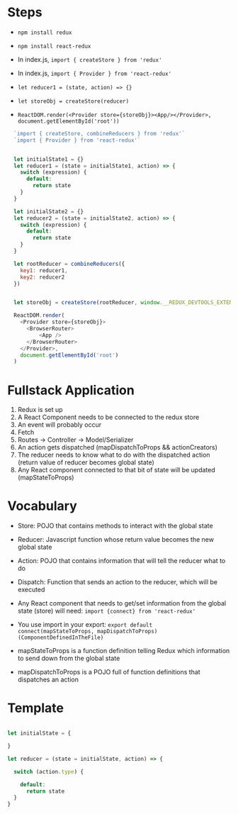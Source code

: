 # Steps

- `npm install redux`
- `npm install react-redux`
- In index.js, `import { createStore } from 'redux'`
- In index.js, `import { Provider } from 'react-redux'`

- `let reducer1 = (state, action) => {}`
- `let storeObj = createStore(reducer)`
- `ReactDOM.render(<Provider store={storeObj}><App/></Provider>, document.getElementById('root'))`


```Javascript
  `import { createStore, combineReducers } from 'redux'`
  `import { Provider } from 'react-redux'`


  let initialState1 = {}
  let reducer1 = (state = initialState1, action) => {
    switch (expression) {
      default:
        return state
    }
  }

  let initialState2 = {}
  let reducer2 = (state = initialState2, action) => {
    switch (expression) {
      default:
        return state
    }
  }

  let rootReducer = combineReducers({
    key1: reducer1,
    key2: reducer2
  })


  let storeObj = createStore(rootReducer, window.__REDUX_DEVTOOLS_EXTENSION__ && window.__REDUX_DEVTOOLS_EXTENSION__())

  ReactDOM.render(
    <Provider store={storeObj}>
      <BrowserRouter>
          <App />
      </BrowserRouter>
    </Provider>,
    document.getElementById('root')
  )

```

# Fullstack Application

1. Redux is set up
2. A React Component needs to be connected to the redux store
3. An event will probably occur
4. Fetch
5. Routes -> Controller -> Model/Serializer
6. An action gets dispatched (mapDispatchToProps && actionCreators)
7. The reducer needs to know what to do with the dispatched action (return value of reducer becomes global state)
8. Any React component connected to that bit of state will be updated (mapStateToProps)


# Vocabulary

- Store: POJO that contains methods to interact with the global state
- Reducer: Javascript function whose return value becomes the new global state
- Action: POJO that contains information that will tell the reducer what to do
- Dispatch: Function that sends an action to the reducer, which will be executed

- Any React component that needs to get/set information from the global state (store) will need:
  `import {connect} from 'react-redux'`
- You use import in your export:
  `export default connect(mapStateToProps, mapDispatchToProps)(ComponentDefinedInTheFile)`
- mapStateToProps is a function definition telling Redux which information to send down from the global state
- mapDispatchToProps is a POJO full of function definitions that dispatches an action

# Template

```Javascript

let initialState = {

}

let reducer = (state = initialState, action) => {

  switch (action.type) {

    default:
      return state
  }
}




```
